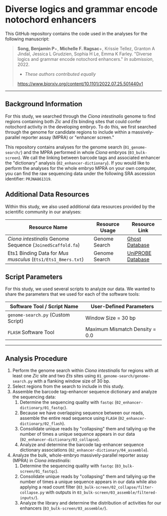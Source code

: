 # Diverse logics and grammar encode notochord enhancers

This GitHub repository contains the code used in the analyses for the following manuscript: 

> **Song, Benjamin P**+, **Michelle F. Ragsac**+, Krissie Tellez, Granton A Jindal, Jessica L Grudzien, Sophia H Le, Emma K Farley. "Diverse logics and grammar encode notochord enhancers." *In submission*, 2022. 
> + *These authors contributed equally*
> 
> https://www.biorxiv.org/content/10.1101/2022.07.25.501440v1

---

## Background Information

For this study, we searched through the *Ciona intestinalis* genome to find regions containing both *Zic* and *Ets* binding sites that could confer notochord activity in the developing embryo. To do this, we first searched through the genome for candidate regions to include within a massively-parallel reporter assay (MPRA) or "enhancer screen." 

This repository contains analyses for the genome search (`01_genome-search/`) and the MPRA performed in whole *Ciona* embryos (`03_bulk-screen`). We call the linking between barcode tags and associated enhancer the "dictionary" analysis (`02_enhancer-dictionary`). If you would like to perform the analyses for the whole embryo MPRA on your own computer, you can find the raw sequencing data under the following SRA ascession identifier: `PRJNA861319`. 

## Additional Data Resources

Within this study, we also used additional data resources provided by the scientific community in our analyses: 

| Resource Name                                                | Resource Usage | Resource Link | 
| ------------------------------------------------------------ | -------------- | ------------- | 
| *Ciona intestinalis* Genome Sequence (`JoinedScaffold.fa`)   | Genome Search  | [Ghost Database](http://ghost.zool.kyoto-u.ac.jp/datas/) | 
| Ets1 Binding Data for *Mus musculus* (`Ets1/Ets1_8mers.txt`) | Genome Search  | [UniPROBE Database](http://thebrain.bwh.harvard.edu/uniprobe/detailsDef.php?id=414) | 

## Script Parameters

For this study, we used several scripts to analyze our data. We wanted to share the parameters that we used for each of the software tools: 

| Software Tool / Script Name        | User-Defined Parameters        |
| ---------------------------------- | ------------------------------ | 
| `genome-search.py` (Custom Script) | Window Size = 30 bp            | 
| `FLASH` Software Tool              | Maximum Mismatch Density = 0.0 | 

---

## Analysis Procedure

1. Perform the genome search within *Ciona intestinalis* for regions with at least one *Zic* site and two *Ets* sites using `01_genome-search/genome-search.py` with a flanking window size of 30 bp. 
2. Select regions from the search to include in this study.
3. Assemble the barcode tag-enhancer sequence dictionary and analyze the sequencing data: 
	1. Determine the sequencing quality with `fastqc` (`02_enhancer-dictionary/01_fastqc`).
	2. Because we have overlapping sequence between our reads, assemble the entire read sequence using `FLASH` (`02_enhancer-dictionary/02_flash`).
	3. Consolidate unique reads by "collapsing" them and tallying up the number of times a unique sequence appears in our data (`02_enhancer-dictionary/03_collapse`).
	4. Analyze and determine the barcode tag-enhancer sequence dictionary associations (`02_enhancer-dictionary/04_assemble`).
4. Analyze the bulk, whole-embryo massively-parallel reporter assay (MPRA) in *Ciona intestinalis*: 
	1. Determine the sequencing quality with `fastqc` (`03_bulk-screen/01_fastqc`).
	2. Consolidate unique reads by "collapsing" them and tallying up the number of times a unique sequence appears in our data while also applying a read count filter (`03_bulk-screen/02_collapse/filter-collapse.py` with outputs in `03_bulk-screen/03_assemble/filtered-inputs/`).
	3. Analyze the library and determine the distribution of activities for our enhancers (`03_bulk-screen/03_assemble/`).
